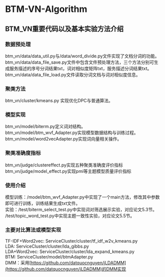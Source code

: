 # BTM-VN-Algorithm
## BTM_VN重要代码以及基本实验方法介绍
### 数据预处理 
btm_vn/data/data_util.py与/data/word_divide.py文件实现了文档分词的功能。</br>
btm_vn/data/data_file_save.py文件中包含文件预处理方法，三个方法分别可生成服务描述的序号分词结果txt，词对相似度矩阵txt，服务描述分词结果txt。</br>
btm_vn/data/data_file_load.py文件读取分词文档与词对相似度信息。</br>

### 聚类方法
btm_vn/cluster/kmeans.py 实现优化DPC与普通算法。</br>

### 模型实现
btm_vn/model/biterm.py定义词对结构。</br>
btm_vn/model/btm_wvf_Adapter.py实现模型数据结构与训练过程。</br>
btm_vn/model/word2vecAdapter.py实现词向量相关操作。</br>

### 聚类准确度指标
btm_vn/judge/clustereffect.py实现五种聚类准确度评价指标</br>
btm_vn/judge/model_effect.py实现pmi等主题模型质量评价指标</br>

### 使用介绍
模型训练：/model/btm_wvf_Adapter.py中实现了一个main方法，修改其中参数即可进行训练，训练结果生成txt文件。</br>
实验：/test/biterm_select_test.py中实现词对筛选展示实验，对应论文5.3节。</br>
/test/topic_word_test.py中实现主题一致性实验，对应论文5.5节。</br>

### 主要对比算法或模型实现
TF-IDF+Word2vec: ServiceCluster/cluster/tf_idf_w2v_kmeans.py</br>
LDA: ServiceCluster/cluster/lda_gibbs.py</br>
LDA+Word2vec: ServiceCluster/cluster/lda_expand_kmeans.py</br>
BTM: ServiceCluster/model/btmAdapter.py</br>
DMM：采用[https://github.com/datquocnguyen/jLDADMM](https://github.com/datquocnguyen/jLDADMM)的DMM实现
